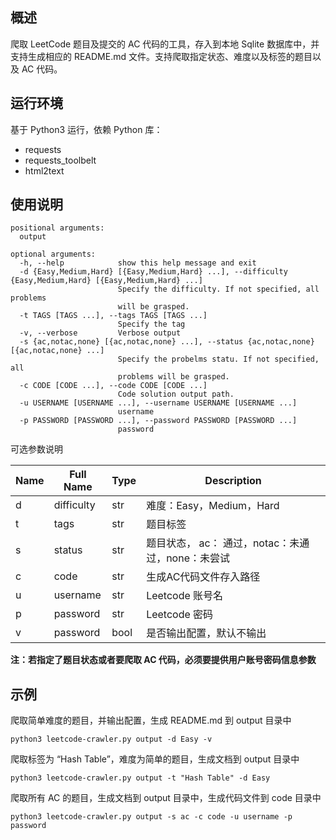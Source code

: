 ## 概述

爬取 LeetCode 题目及提交的 AC 代码的工具，存入到本地 Sqlite 数据库中，并支持生成相应的 README.md 文件。支持爬取指定状态、难度以及标签的题目以及 AC 代码。

## 运行环境

基于 Python3 运行，依赖 Python 库：

* requests
* requests_toolbelt
* html2text

## 使用说明

```
positional arguments:
  output

optional arguments:
  -h, --help            show this help message and exit
  -d {Easy,Medium,Hard} [{Easy,Medium,Hard} ...], --difficulty {Easy,Medium,Hard} [{Easy,Medium,Hard} ...]
                        Specify the difficulty. If not specified, all problems
                        will be grasped.
  -t TAGS [TAGS ...], --tags TAGS [TAGS ...]
                        Specify the tag
  -v, --verbose         Verbose output
  -s {ac,notac,none} [{ac,notac,none} ...], --status {ac,notac,none} [{ac,notac,none} ...]
                        Specify the probelms statu. If not specified, all
                        problems will be grasped.
  -c CODE [CODE ...], --code CODE [CODE ...]
                        Code solution output path.
  -u USERNAME [USERNAME ...], --username USERNAME [USERNAME ...]
                        username
  -p PASSWORD [PASSWORD ...], --password PASSWORD [PASSWORD ...]
                        password
```

可选参数说明

| Name  | Full Name  | Type | Description   |
| ----  | ----       | ---- | ----          |
| d     | difficulty | str  | 难度：Easy，Medium，Hard |
| t     | tags       | str  | 题目标签  |
| s     | status     | str  | 题目状态， ac： 通过，notac：未通过，none：未尝试 |
| c     | code       | str  | 生成AC代码文件存入路径 |
| u     | username   | str  | Leetcode 账号名       |
| p     | password   | str  | Leetcode 密码         |
| v     | password   | bool | 是否输出配置，默认不输出 |

**注：若指定了题目状态或者要爬取 AC 代码，必须要提供用户账号密码信息参数**

## 示例

爬取简单难度的题目，并输出配置，生成 README.md 到 output 目录中

``` shell
python3 leetcode-crawler.py output -d Easy -v
```

爬取标签为 “Hash Table”，难度为简单的题目，生成文档到 output 目录中

``` shell
python3 leetcode-crawler.py output -t "Hash Table" -d Easy
```

爬取所有 AC 的题目，生成文档到 output 目录中，生成代码文件到 code 目录中

``` shell
python3 leetcode-crawler.py output -s ac -c code -u username -p password
```
